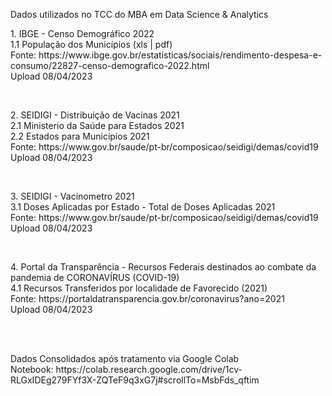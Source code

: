 <p>Dados utilizados no TCC do MBA em Data Science & Analytics<br></p>

<p>1. IBGE - Censo Demográfico 2022<br>
1.1 População dos Municípios (xls | pdf)<br>
Fonte: https://www.ibge.gov.br/estatisticas/sociais/rendimento-despesa-e-consumo/22827-censo-demografico-2022.html<br>
Upload 08/04/2023<br></p>
<br>
<p>2. SEIDIGI - Distribuição de Vacinas 2021<br>
2.1 Ministerio da Saúde para Estados 2021<br>
2.2 Estados para Municípios 2021<br>
Fonte: https://www.gov.br/saude/pt-br/composicao/seidigi/demas/covid19<br>
Upload 08/04/2023<br></p>
<br>
<p>3. SEIDIGI - Vacinometro 2021<br>
3.1 Doses Aplicadas por Estado - Total de Doses Aplicadas 2021<br>
Fonte: https://www.gov.br/saude/pt-br/composicao/seidigi/demas/covid19<br>
Upload 08/04/2023<br></p>
<br>
<p>4. Portal da Transparência - Recursos Federais destinados ao combate da pandemia de CORONAVÍRUS (COVID-19)<br>
4.1 Recursos Transferidos por localidade de Favorecido (2021)<br>
Fonte: https://portaldatransparencia.gov.br/coronavirus?ano=2021<br>
Upload 08/04/2023<br></p>
<br>
<br>
<p>Dados Consolidados após tratamento via Google Colab<br>
Notebook: https://colab.research.google.com/drive/1cv-RLGxIDEg279FYf3X-ZQTeF9q3xG7j#scrollTo=MsbFds_qftim <br>
</p>
